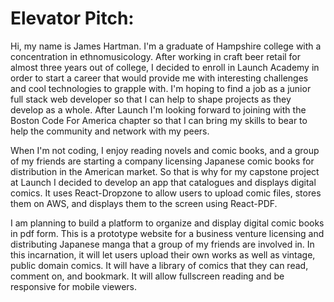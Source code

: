 # Elevator Pitch:

Hi, my name is James Hartman. I'm a graduate of Hampshire college with a concentration in ethnomusicology. After working in craft beer retail for almost three years out of college, I decided to enroll in Launch Academy in order to start a career that would provide me with interesting challenges and cool technologies to grapple with. I'm hoping to find a job as a junior full stack web developer so that I can help to shape projects as they develop as a whole. After Launch I'm looking forward to joining with the Boston Code For America chapter so that I can bring my skills to bear to help the community and network with my peers.

When I'm not coding, I enjoy reading novels and comic books, and a group of my friends are starting a company licensing Japanese comic books for distribution in the American market. So that is why for my capstone project at Launch I decided to develop an app that catalogues and displays digital comics. It uses React-Dropzone to allow users to upload comic files, stores them on AWS, and displays them to the screen using React-PDF.

I am planning to build a platform to organize and display digital comic books in pdf form. This is a prototype website for a business venture licensing and distributing Japanese manga that a group of my friends are involved in. In this incarnation, it will let users upload their own works as well as vintage, public domain comics. It will have a library of comics that they can read, comment on, and bookmark. It will allow fullscreen reading and be responsive for mobile viewers.
